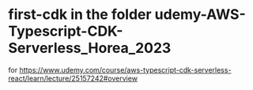 # first-cdk in the folder udemy-AWS-Typescript-CDK-Serverless_Horea_2023
for https://www.udemy.com/course/aws-typescript-cdk-serverless-react/learn/lecture/25157242#overview
